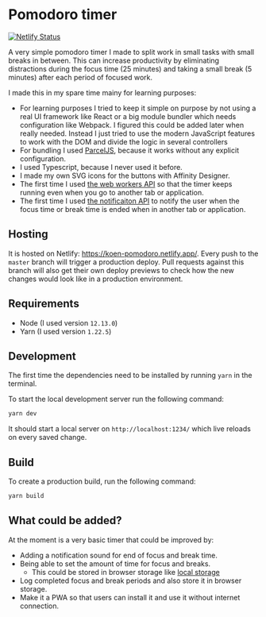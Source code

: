 # Pomodoro timer

[![Netlify Status](https://api.netlify.com/api/v1/badges/870f8b50-2503-4368-84d4-222d54e9885f/deploy-status)](https://app.netlify.com/sites/koen-pomodoro/deploys)

A very simple pomodoro timer I made to split work in small tasks with small breaks
in between. This can increase productivity by eliminating distractions during the
focus time (25 minutes) and taking a small break (5 minutes) after each period of
focused work.

I made this in my spare time mainy for learning purposes:
- For learning purposes I tried to keep it simple on purpose by not using a real UI
  framework like React or a big module bundler which needs configuration like Webpack.
  I figured this could be added later when really needed. Instead I just tried to use
  the modern JavaScript features to work with the DOM and divide the logic in several
  controllers
- For bundling I used [ParcelJS](https://parceljs.org/), because it works
without any explicit configuration.
- I used Typescript, because I never used it before.
- I made my own SVG icons for the buttons with Affinity Designer.
- The first time I used [the web workers API](https://developer.mozilla.org/en-US/docs/Web/API/Web_Workers_API/Using_web_workers)
  so that the timer keeps running even when you go to another tab or application.
- The first time I used [the notificaiton API](https://developer.mozilla.org/en-US/docs/Web/API/notification)
  to notify the user when the focus time or break time is ended when in another tab
  or application.

## Hosting

It is hosted on Netlify: https://koen-pomodoro.netlify.app/. Every push
to the `master` branch will trigger a production deploy. Pull requests against
this branch will also get their own deploy previews to check how the new changes
would look like in a production environment.

## Requirements

- Node (I used version `12.13.0`)
- Yarn (I used version `1.22.5`)

## Development

The first time the dependencies need to be installed by running `yarn` in the terminal.

To start the local development server run the following command:

```bash
yarn dev
```

It should start a local server on `http://localhost:1234/` which live reloads on
every saved change.

## Build

To create a production build, run the following command:

```bash
yarn build
```

## What could be added?

At the moment is a very basic timer that could be improved by:
- Adding a notification sound for end of focus and break time.
- Being able to set the amount of time for focus and breaks.
  - This could be stored in browser storage like
    [local storage](https://developer.mozilla.org/en-US/docs/Web/API/Window/localStorage)
- Log completed focus and break periods and also store it in browser storage.
- Make it a PWA so that users can install it and use it without internet connection.
